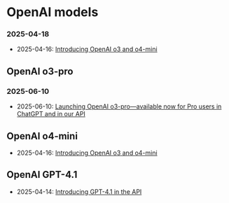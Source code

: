 # OpenAI models

### 2025-04-18

- 2025-04-16: [Introducing OpenAI o3 and o4-mini](https://openai.com/index/introducing-o3-and-o4-mini/)

## OpenAI o3-pro

### 2025-06-10

- 2025-06-10: [Launching OpenAI o3-pro—available now for Pro users in ChatGPT and in our API](https://help.openai.com/en/articles/9624314-model-release-notes)

## OpenAI o4-mini

- 2025-04-16: [Introducing OpenAI o3 and o4-mini](https://openai.com/index/introducing-o3-and-o4-mini/)

## OpenAI GPT-4.1

- 2025-04-14: [Introducing GPT-4.1 in the API](https://openai.com/index/gpt-4-1/)